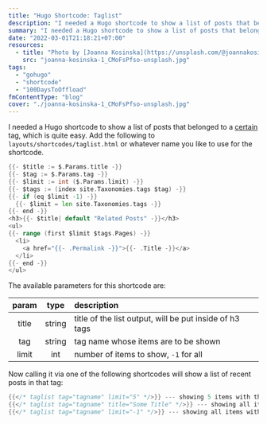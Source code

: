 ```yaml
---
title: "Hugo Shortcode: Taglist"
description: "I needed a Hugo shortcode to show a list of posts that belonged to a [certain](/tags/laboratory/) tag, which is quite easy. Add the following to `layouts/shortcodes/taglist.html` or whatever name you like to use for the shortcode."
summary: "I needed a Hugo shortcode to show a list of posts that belonged to a certain tag, which is quite easy. Add the following to a layout file in `layouts/shortcodes` to use for the shortcode."
date: "2022-03-01T21:18:21+07:00"
resources:
  - title: "Photo by [Joanna Kosinska](https://unsplash.com/@joannakosinska) via [Unsplash](https://unsplash.com/)"
    src: "joanna-kosinska-1_CMoFsPfso-unsplash.jpg"
tags:
  - "gohugo"
  - "shortcode"
  - "100DaysToOffload"
fmContentType: "blog"
cover: "./joanna-kosinska-1_CMoFsPfso-unsplash.jpg"
---
```


I needed a Hugo shortcode to show a list of posts that belonged to a [certain](/tags/laboratory/) tag, which is quite easy. Add the following to `layouts/shortcodes/taglist.html` or whatever name you like to use for the shortcode.

```go {lineAnchors=code1}
{{- $title := $.Params.title -}}
{{- $tag := $.Params.tag -}}
{{- $limit := int ($.Params.limit) -}}
{{- $tags := (index site.Taxonomies.tags $tag) -}}
{{- if (eq $limit -1) -}}
  {{- $limit = len site.Taxonomies.tags -}}
{{- end -}}
<h3>{{- $title| default "Related Posts" -}}</h3>
<ul>
{{- range (first $limit $tags.Pages) -}}
  <li>
    <a href="{{- .Permalink -}}">{{- .Title -}}</a>
  </li>
{{- end -}}
</ul>
```

The available parameters for this shortcode are:

| param | type | description |
|:-----:|:----:|:-----------|
| title | string | title of the list output, will be put inside of h3 tags |
| tag | string | tag name whose items are to be shown |
| limit | int | number of items to show, `-1` for all |

Now calling it via one of the following shortcodes will show a list of recent posts in that tag:

```go {lineAnchors=code2}
{{</* taglist tag="tagname" limit="5" */>}} --- showing 5 items with the default title
{{</* taglist tag="tagname" title="Some Title" */>}} --- showing all items with the custom title
{{</* taglist tag="tagname" limit="-1" */>}} --- showing all items with the default title
```
